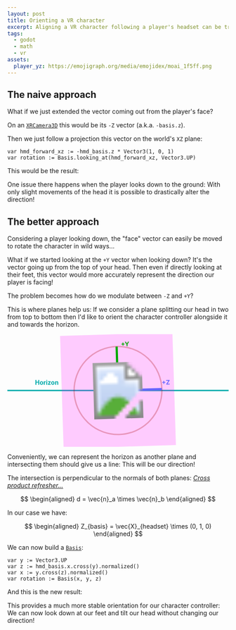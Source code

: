 ```yaml
---
layout: post
title: Orienting a VR character
excerpt: Aligning a VR character following a player's headset can be tricky
tags:
  - godot
  - math
  - vr
assets:
  player_yz: https://emojigraph.org/media/emojidex/moai_1f5ff.png
---
```


## The naive approach

What if we just extended the vector coming out from the player's face?

On an [`XRCamera3D`](https://docs.godotengine.org/en/stable/classes/class_xrcamera3d.html) this would be its `-Z` vector (a.k.a. `-basis.z`).

Then we just follow a projection this vector on the world's `XZ` plane:

```gdscript
var hmd_forward_xz := -hmd_basis.z * Vector3(1, 0, 1)
var rotation := Basis.looking_at(hmd_forward_xz, Vector3.UP)
```

This would be the result:

<script type="module" src="/assets/vr-hmd-forward.js"></script>
<div id="vr-hmd-forward-root" class="illustration interactive"></div>

One issue there happens when the player looks down to the ground: With only slight movements of the head it is possible to drastically alter the direction!

## The better approach

Considering a player looking down, the "face" vector can easily be moved to rotate the character in wild ways...

What if we started looking at the `+Y` vector when looking down? It's the vector going up from the top of your head. Then even if directly looking at their feet, this vector would more accurately represent the direction our player is facing!

The problem becomes how do we modulate between `-Z` and `+Y`?

This is where planes help us: If we consider a plane splitting our head in two from top to bottom then I'd like to orient the character controller alongside it and towards the horizon.

<svg width="100%" height="256px" xmlns="http://www.w3.org/2000/svg" class="illustration">
  <text x="12.5%" y="115" fill="#0AA" style="font-weight: bold;">Horizon</text>
  <line x1="0%" y1="50%" x2="100%" y2="50%" stroke="#0AA" stroke-width="3" />
  <svg x="50%" y="50%" style="overflow: visible;">
    <g>
      <animateTransform
        attributeName="transform"
        attributeType="XML"
        type="rotate"
        from="0 0 0"
        to="-360 0 0"
        dur="10s"
        repeatCount="indefinite" />
      <rect x="-128" y="-128" width="256" height="256" fill="#F0F3" />
      <circle cx="0" cy="0" r="100" fill="transparent" stroke="#A004" stroke-width="3" />
      <text x="10" y="-100" fill="#0A0" style="font-weight: bold;">+Y</text>
      <line x1="0" y1="0" x2="0" y2="-100" stroke="#0A0" stroke-width="5" />
      <text x="100" y="-10" fill="#66F" style="font-weight: bold;">+Z</text>
      <line x1="0" y1="0" x2="100" y2="0" stroke="#66F" stroke-width="5" />
      <image x="-64px" y="-64px" width="128px" height="128px" href="{{ page.assets.player_yz }}" transform-origin="center" />
    </g>
  </svg>
</svg>


Conveniently, we can represent the horizon as another plane and intersecting them should give us a line: This will be our direction!

The intersection is perpendicular to the normals of both planes: _[Cross product refresher...](https://en.wikipedia.org/wiki/Cross_product#Definition)_

$$
\begin{aligned}
  d = \vec{n}_a \times \vec{n}_b
\end{aligned}
$$

In our case we have:

$$
\begin{aligned}
  Z_{basis} = \vec{X}_{headset} \times (0, 1, 0)
\end{aligned}
$$

We can now build a [`Basis`](https://docs.godotengine.org/en/stable/classes/class_basis.html):

```gdscript
var y := Vector3.UP
var z := hmd_basis.x.cross(y).normalized()
var x := y.cross(z).normalized()
var rotation := Basis(x, y, z)
```

And this is the new result:

<script type="module" src="/assets/vr-hmd-planes.js"></script>
<div id="vr-hmd-planes-root" class="illustration interactive"></div>

This provides a much more stable orientation for our character controller: We can now look down at our feet and tilt our head without changing our direction!
